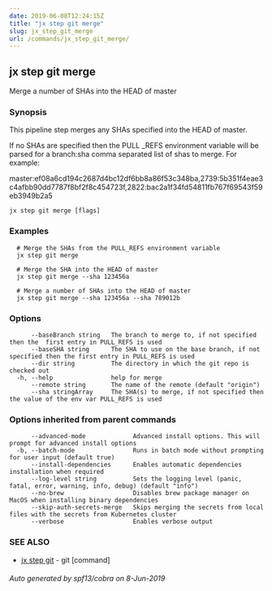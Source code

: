 ```yaml
---
date: 2019-06-08T12:24:15Z
title: "jx step git merge"
slug: jx_step_git_merge
url: /commands/jx_step_git_merge/
---
```

## jx step git merge

Merge a number of SHAs into the HEAD of master

### Synopsis

This pipeline step merges any SHAs specified into the HEAD of master. 
  
If no SHAs are specified then the PULL _REFS environment variable will be parsed for a branch:sha comma separated list of shas to merge. For example: 

master:ef08a6cd194c2687d4bc12df6bb8a86f53c348ba,2739:5b351f4eae3c4afbb90dd7787f8bf2f8c454723f,2822:bac2a1f34fd54811fb767f69543f59eb3949b2a5

```
jx step git merge [flags]
```

### Examples

```
  # Merge the SHAs from the PULL_REFS environment variable
  jx step git merge
  
  # Merge the SHA into the HEAD of master
  jx step git merge --sha 123456a
  
  # Merge a number of SHAs into the HEAD of master
  jx step git merge --sha 123456a --sha 789012b
```

### Options

```
      --baseBranch string   The branch to merge to, if not specified then the  first entry in PULL_REFS is used 
      --baseSHA string      The SHA to use on the base branch, if not specified then the first entry in PULL_REFS is used
      --dir string          The directory in which the git repo is checked out
  -h, --help                help for merge
      --remote string       The name of the remote (default "origin")
      --sha stringArray     The SHA(s) to merge, if not specified then the value of the env var PULL_REFS is used
```

### Options inherited from parent commands

```
      --advanced-mode             Advanced install options. This will prompt for advanced install options
  -b, --batch-mode                Runs in batch mode without prompting for user input (default true)
      --install-dependencies      Enables automatic dependencies installation when required
      --log-level string          Sets the logging level (panic, fatal, error, warning, info, debug) (default "info")
      --no-brew                   Disables brew package manager on MacOS when installing binary dependencies
      --skip-auth-secrets-merge   Skips merging the secrets from local files with the secrets from Kubernetes cluster
      --verbose                   Enables verbose output
```

### SEE ALSO

* [jx step git](/commands/jx_step_git/)	 - git [command]

###### Auto generated by spf13/cobra on 8-Jun-2019
